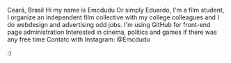 Ceará, Brasil
Hi my name is Emcdudu
Or simply Eduardo, I'm a film student, I organize an independent film collective with my college colleagues and I do webdesign and advertising odd jobs.
I'm using GitHub for front-end page administration
Interested in cinema, politics and games if there was any free time
Contatc with Instagram: @Emcdudu

:)
